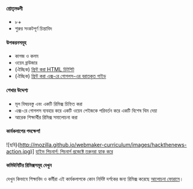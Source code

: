 #### শ্রোতৃমণ্ডলী

* ৮+
* শুরুর সংকটপূর্ণ চিন্তাবিদ

#### উপকরনসমূহ


* কাগজ ও কলম
* ওয়েব ব্রাউজার
* (ঐচ্ছিক) [প্রিন্ট করা HTML চিটশিট](https://d157rqmxrxj6ey.cloudfront.net/amaciel/17418/)
* (ঐচ্ছিক) [প্রিন্ট করা এক্স-রে গোগলস-এর বরাতকৃত গাইড](https://d157rqmxrxj6ey.cloudfront.net/amaciel/17419/)


#### শেখার উদ্দেশ্য

* মূল বিষয়বস্তু এবং একটি রিমিক্স চিহ্নিত করা
* এক্স-রে গোগলস ব্যবহার করে একটি ওয়েব পেইজকে পরিবর্তন করে একটি বিশেষ থিম দেয়া
* আরেক শিক্ষার্থীর রিমিক্স সমালোচনা করা

#### কার্যকলাপের পদক্ষেপ!

![ছবি}(http://mozilla.github.io/webmaker-curriculum/images/hackthenews-action.jpg)]
[হাইভ পিচবার্গ: পিচবার্গ প্রজেক্টে তরুনরা হ্যাক করে](http://hivepgh.sproutfund.org/blog/2014/12/15/pittsburgh-project-youth-get-hacking/)

#### কমিউনিটির রিমিক্সসমূহ দেখুন

দেখুন কিভাবে শিক্ষাবিদ ও কর্মীরা এই কার্যকলাপকে কোন নির্দিষ্ট দর্শকের জন্য রিমিক্স করেছে [আলোচনা ফোরামে](https://discourse.webmaker.org/c/curriculum)।